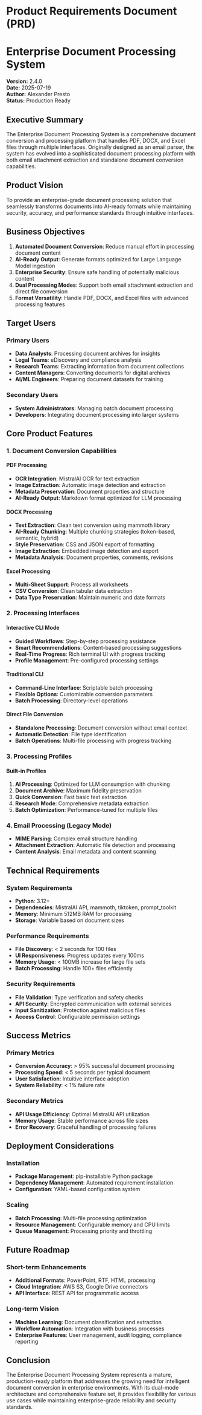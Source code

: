 # Product Requirements Document (PRD)
# Enterprise Document Processing System

**Version:** 2.4.0  
**Date:** 2025-07-19  
**Author:** Alexander Presto  
**Status:** Production Ready

## Executive Summary

The Enterprise Document Processing System is a comprehensive document conversion and processing platform that handles PDF, DOCX, and Excel files through multiple interfaces. Originally designed as an email parser, the system has evolved into a sophisticated document processing platform with both email attachment extraction and standalone document conversion capabilities.

## Product Vision

To provide an enterprise-grade document processing solution that seamlessly transforms documents into AI-ready formats while maintaining security, accuracy, and performance standards through intuitive interfaces.

## Business Objectives

1. **Automated Document Conversion**: Reduce manual effort in processing document content
2. **AI-Ready Output**: Generate formats optimized for Large Language Model ingestion
3. **Enterprise Security**: Ensure safe handling of potentially malicious content
4. **Dual Processing Modes**: Support both email attachment extraction and direct file conversion
5. **Format Versatility**: Handle PDF, DOCX, and Excel files with advanced processing features

## Target Users

### Primary Users
- **Data Analysts**: Processing document archives for insights
- **Legal Teams**: eDiscovery and compliance analysis
- **Research Teams**: Extracting information from document collections
- **Content Managers**: Converting documents for digital archives
- **AI/ML Engineers**: Preparing document datasets for training

### Secondary Users
- **System Administrators**: Managing batch document processing
- **Developers**: Integrating document processing into larger systems

## Core Product Features

### 1. Document Conversion Capabilities

#### PDF Processing
- **OCR Integration**: MistralAI OCR for text extraction
- **Image Extraction**: Automatic image detection and extraction
- **Metadata Preservation**: Document properties and structure
- **AI-Ready Output**: Markdown format optimized for LLM processing

#### DOCX Processing
- **Text Extraction**: Clean text conversion using mammoth library
- **AI-Ready Chunking**: Multiple chunking strategies (token-based, semantic, hybrid)
- **Style Preservation**: CSS and JSON export of formatting
- **Image Extraction**: Embedded image detection and export
- **Metadata Analysis**: Document properties, comments, revisions

#### Excel Processing
- **Multi-Sheet Support**: Process all worksheets
- **CSV Conversion**: Clean tabular data extraction
- **Data Type Preservation**: Maintain numeric and date formats

### 2. Processing Interfaces

#### Interactive CLI Mode
- **Guided Workflows**: Step-by-step processing assistance
- **Smart Recommendations**: Content-based processing suggestions
- **Real-Time Progress**: Rich terminal UI with progress tracking
- **Profile Management**: Pre-configured processing settings

#### Traditional CLI
- **Command-Line Interface**: Scriptable batch processing
- **Flexible Options**: Customizable conversion parameters
- **Batch Processing**: Directory-level operations

#### Direct File Conversion
- **Standalone Processing**: Document conversion without email context
- **Automatic Detection**: File type identification
- **Batch Operations**: Multi-file processing with progress tracking

### 3. Processing Profiles

#### Built-in Profiles
1. **AI Processing**: Optimized for LLM consumption with chunking
2. **Document Archive**: Maximum fidelity preservation
3. **Quick Conversion**: Fast basic text extraction
4. **Research Mode**: Comprehensive metadata extraction
5. **Batch Optimization**: Performance-tuned for multiple files

### 4. Email Processing (Legacy Mode)
- **MIME Parsing**: Complex email structure handling
- **Attachment Extraction**: Automatic file detection and processing
- **Content Analysis**: Email metadata and content scanning

## Technical Requirements

### System Requirements
- **Python**: 3.12+ 
- **Dependencies**: MistralAI API, mammoth, tiktoken, prompt_toolkit
- **Memory**: Minimum 512MB RAM for processing
- **Storage**: Variable based on document sizes

### Performance Requirements
- **File Discovery**: < 2 seconds for 100 files
- **UI Responsiveness**: Progress updates every 100ms
- **Memory Usage**: < 100MB increase for large file sets
- **Batch Processing**: Handle 100+ files efficiently

### Security Requirements
- **File Validation**: Type verification and safety checks
- **API Security**: Encrypted communication with external services
- **Input Sanitization**: Protection against malicious files
- **Access Control**: Configurable permission settings

## Success Metrics

### Primary Metrics
- **Conversion Accuracy**: > 95% successful document processing
- **Processing Speed**: < 5 seconds per typical document
- **User Satisfaction**: Intuitive interface adoption
- **System Reliability**: < 1% failure rate

### Secondary Metrics
- **API Usage Efficiency**: Optimal MistralAI API utilization
- **Memory Usage**: Stable performance across file sizes
- **Error Recovery**: Graceful handling of processing failures

## Deployment Considerations

### Installation
- **Package Management**: pip-installable Python package
- **Dependency Management**: Automated requirement installation
- **Configuration**: YAML-based configuration system

### Scaling
- **Batch Processing**: Multi-file processing optimization
- **Resource Management**: Configurable memory and CPU limits
- **Queue Management**: Processing priority and throttling

## Future Roadmap

### Short-term Enhancements
- **Additional Formats**: PowerPoint, RTF, HTML processing
- **Cloud Integration**: AWS S3, Google Drive connectors
- **API Interface**: REST API for programmatic access

### Long-term Vision
- **Machine Learning**: Document classification and extraction
- **Workflow Automation**: Integration with business processes
- **Enterprise Features**: User management, audit logging, compliance reporting

## Conclusion

The Enterprise Document Processing System represents a mature, production-ready platform that addresses the growing need for intelligent document conversion in enterprise environments. With its dual-mode architecture and comprehensive feature set, it provides flexibility for various use cases while maintaining enterprise-grade reliability and security standards.